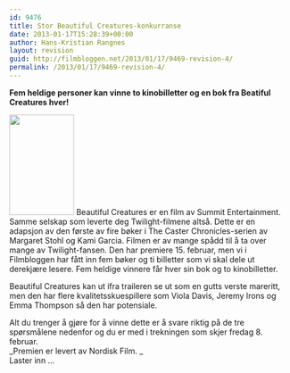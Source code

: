 ```yaml
---
id: 9476
title: Stor Beautiful Creatures-konkurranse
date: 2013-01-17T15:28:39+00:00
author: Hans-Kristian Rangnes
layout: revision
guid: http://filmbloggen.net/2013/01/17/9469-revision-4/
permalink: /2013/01/17/9469-revision-4/
---
```

**Fem heldige personer kan vinne to kinobilletter og en bok fra Beatiful Creatures hver!**

<img class="size-medium wp-image-9470 alignright" src="http://filmbloggen.net/wp-content/uploads//2013/01/BC_bok_3Dvisualisering_FL_NY_th-216x300.jpg" alt="" width="116" height="180" /> Beautiful Creatures er en film av Summit Entertainment. Samme selskap som leverte deg Twilight-filmene altså. Dette er en adapsjon av den første av fire bøker i The Caster Chronicles-serien av Margaret Stohl og Kami Garcia. Filmen er av mange spådd til å ta over mange av Twilight-fansen. Den har premiere 15. februar, men vi i Filmbloggen har fått inn fem bøker og ti billetter som vi skal dele ut derekjære lesere. Fem heldige vinnere får hver sin bok og to kinobilletter.

Beautiful Creatures kan ut ifra traileren se ut som en gutts verste mareritt, men den har flere kvalitetsskuespillere som Viola Davis, Jeremy Irons og Emma Thompson så den har potensiale.

Alt du trenger å gjøre for å vinne dette er å svare riktig på de tre spørsmålene nedenfor og du er med i trekningen som skjer fredag 8. februar.  
_Premien er levert av Nordisk Film. _  
Laster inn &#8230;